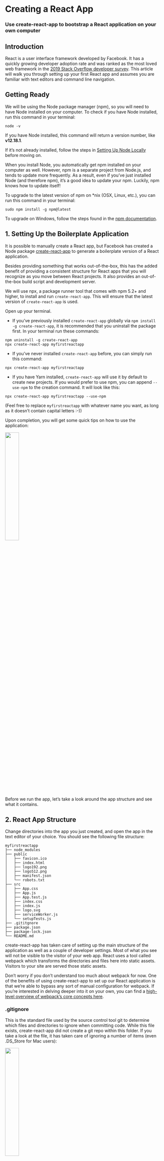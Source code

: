 # Creating a React App

### Use create-react-app to bootstrap a React application on your own computer

## Introduction
React is a user interface framework developed by Facebook. It has a quickly growing developer adoption rate and was ranked as the most loved web framework in the [2019 Stack Overflow developer survey](https://insights.stackoverflow.com/survey/2019#most-loved-dreaded-and-wanted). This article will walk you through setting up your first React app and assumes you are familiar with text editors and command line navigation.

## Getting Ready
We will be using the Node package manager (npm), so you will need to have Node installed on your computer. To check if you have Node installed, run this command in your terminal:
```
node -v
```
If you have Node installed, this command will return a version number, like **v12.18.1**.

If it’s not already installed, follow the steps in [Setting Up Node Locally](https://www.codecademy.com/content-items/c4fe3060dbc61fc82d810c4ea06c29a8) before moving on.

When you install Node, you automatically get npm installed on your computer as well. However, npm is a separate project from Node.js, and tends to update more frequently. As a result, even if you’ve just installed Node (and therefore npm), it’s a good idea to update your npm. Luckily, npm knows how to update itself!

To upgrade to the latest version of npm on *nix (OSX, Linux, etc.), you can run this command in your terminal:
```
sudo npm install -g npm@latest
```
To upgrade on Windows, follow the steps found in the [npm documentation](https://docs.npmjs.com/try-the-latest-stable-version-of-npm).

## 1. Setting Up the Boilerplate Application
It is possible to manually create a React app, but Facebook has created a Node package [create-react-app](https://create-react-app.dev/) to generate a boilerplate version of a React application.

Besides providing something that works out-of-the-box, this has the added benefit of providing a consistent structure for React apps that you will recognize as you move between React projects. It also provides an out-of-the-box build script and development server.

We will use npx, a package runner tool that comes with npm 5.2+ and higher, to install and run `create-react-app`. This will ensure that the latest version of `create-react-app` is used.

Open up your terminal.

- If you’ve previously installed `create-react-app` globally via `npm install -g create-react-app`, it is recommended that you uninstall the package first. In your terminal run these commands:
```
npm uninstall -g create-react-app
npx create-react-app myfirstreactapp
```
- If you’ve never installed `create-react-app` before, you can simply run this command:
```
npx create-react-app myfirstreactapp
```
- If you have Yarn installed, `create-react-app` will use it by default to create new projects. If you would prefer to use npm, you can append `--use-npm` to the creation command. It will look like this:
```
npx create-react-app myfirstreactapp --use-npm
```
(Feel free to replace `myfirstreactapp` with whatever name you want, as long as it doesn’t contain capital letters :-))

Upon completion, you will get some quick tips on how to use the application:

<img src="./images/npm_react_commands.png" width=30%>

Before we run the app, let’s take a look around the app structure and see what it contains.

## 2. React App Structure
Change directories into the app you just created, and open the app in the text editor of your choice. You should see the following file structure:
```
myfirstreactapp
├── node_modules
├── public
│   ├── favicon.ico
│   ├── index.html
│   ├── logo192.png
│   ├── logo512.png
│   ├── manifest.json
│   └── robots.txt
├── src
│   ├── App.css
│   ├── App.js
│   ├── App.test.js
│   ├── index.css
│   ├── index.js
│   ├── logo.svg
│   ├── serviceWorker.js
│   └── setupTests.js
├── .gititgnore
├── package.json
├── package-lock.json
└── README.md
```
create-react-app has taken care of setting up the main structure of the application as well as a couple of developer settings. Most of what you see will not be visible to the visitor of your web app. React uses a tool called webpack which transforms the directories and files here into static assets. Visitors to your site are served those static assets.

Don’t worry if you don’t understand too much about webpack for now. One of the benefits of using create-react-app to set up our React application is that we’re able to bypass any sort of manual configuration for webpack. If you’re interested in delving deeper into it on your own, you can find a [high-level overview of webpack’s core concepts here](https://webpack.js.org/concepts/).

### **.gitignore**

This is the standard file used by the source control tool git to determine which files and directories to ignore when committing code. While this file exists, create-react-app did not create a git repo within this folder. If you take a look at the file, it has taken care of ignoring a number of items (even .DS_Store for Mac users):

<img src="./images/react_gitignore.png" width=30%>

### **package.json**
<img src="./images/react_setup-037-package-json.png" width=50%>

This file outlines all the settings for the React app.
- `name` is the name of your app
- `version` is the current version
- `"private": true` is a failsafe setting to avoid accidentally publishing your app as a public package within the npm ecosystem.
- `dependencies` contains all the required Node modules and versions required for the application. In the picture above, you’ll see six dependencies. The first three, as you may have guessed, are for the purpose of testing. The next two dependencies allow us to use `react` and `react-dom` in our JavaScript. Finally, `react-scripts` provides a useful set of development scripts for working with React. In the screenshot above, the `react` version specified is `^16.13.1`. This means that npm will install the most recent major version matching 16.x.x. In contrast, you may also see something like `~1.2.3` in package.json, which will only install the most recent minor version matching 1.2.x.
- `scripts` specifies aliases that you can use to access some of the react-scripts commands in a more efficient manner. For example, running `npm test` in your command line will run `react-scripts test --env=jsdom` behind the scenes.
- You will also see two more attributes, `eslintConfig` and `browserslist`. Both of these are Node modules having their own set of values. `browserslist` provides information about browser compatibility of the app, while `eslintConfig` takes care of the [code linting](https://stackoverflow.com/questions/8503559/what-is-linting).

### **node_modules**

This directory contains dependencies and sub-dependencies of packages used by the current React app, as specified by **package.json**. If you take a look, you may be surprised by how many there are.

Running `ls -1 | wc -l` within the **node_modules/** directory will yield more than 800 subfolders. This folder is automatically added to the **.gitignore** for good reason! Don’t worry, even with all these dependencies, the basic app will only be around 50 KB after being [minified](https://techterms.com/definition/minification) and compressed for production.

### **package-lock.json**

This file contains the exact dependency tree installed in node_modules/. This provides a way for teams working on private apps to ensure that they have the same version of dependencies and sub-dependencies. It also contains a history of changes to package.json, so you can quickly look back at dependency changes.

### **public**

This directory contains assets that will be served directly without additional processing by webpack. **index.html** provides the entry point for the web app. You will also see a favicon (header icon) and a **manifest.json**.

The manifest file configures how your web app will behave if it is added to an Android user’s home screen (Android users can “shortcut” web apps and load them directly from the Android UI). You can read more about it [here](https://developers.google.com/web/fundamentals/engage-and-retain/web-app-manifest/).

### **src**

This contains the JavaScript that will be processed by webpack and is the heart of the React app. Browsing this folder, you see the main App JavaScript component (**App.js**), its associated styles (**App.css**), and test suite (**App.test.js**). **index.js** and its styles (**index.css**) provide an entry into the App and also kick off the **registerServiceWorker.js**. This service worker takes care of caching and updating files for the end-user. It allows for offline capability and faster page loads after the initial visit. More of this methodology is available [here](https://developers.google.com/web/fundamentals/primers/service-workers).

As your React app grows, it is common to add a **components/** directory to organize components and component-related files and a **views/** directory to organize React views and view-related files.

## 3. Starting the React App Development Server
As was stated in the success message when you ran `create-react-app`, you just need to run `npm start` in your app directory to begin serving the development server. It should auto-open a tab in your browser that points to `http://localhost:3000/ `(if not, manually visit that address). You will find yourself looking at a page resembling the following image:

<img src="./images/react_setup-038-default-react-app.png" width=30%>

As stated, any changes to the source code will live-update here. Let’s see that in action.

Leave the current terminal tab running (it’s busy serving the React app) and open **src/App.js** in your favorite text editor. You’ll see what looks like a mashup of JavaScript and HTML. This is JSX, which is how React adds XML syntax to JavaScript. It provides an intuitive way to build React components and is compiled to JavaScript at runtime. We’ll delve deeper into this in other content, but for now, let’s make a simple edit and see the update in the browser.

Change the main paragraph text to read `Hello World!` in **App.js** and save the file. If you left the terminal running, you should be able to switch over to your browser and see the update.

## Next Steps
If you’d like to learn more about **create-react-app**, start with the [documentation on the create-react-app website](https://create-react-app.dev/docs/getting-started).

Since an important next step after creating a React App is to set up your environment to debug it, consider checking out our [React Developer Tools article](https://www.codecademy.com/paths/web-development/tracks/front-end-applications-with-react/modules/react-development-setup-and-ravenous-part-1/informationals/ready-react-developer-tools). There, we use the initial skeleton created with create-react-app to get you ready to begin debugging React Apps.


